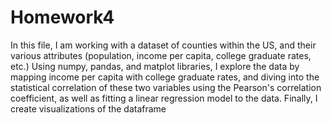 # Homework4
In this file, I am working with a dataset of counties within the US, 
and their various attributes (population, income per capita, college graduate rates, etc.)
Using numpy, pandas, and matplot libraries, I explore the data by mapping income per capita
with college graduate rates, and diving into the statistical correlation of these two variables 
using the Pearson's correlation coefficient, as well as fitting a linear regression model to the data. 
Finally, I create visualizations of the dataframe 

